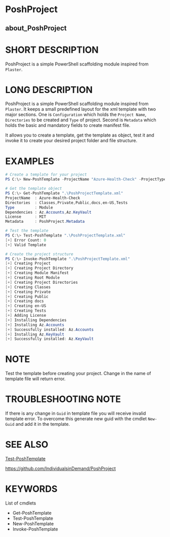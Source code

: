 ﻿# PoshProject
## about_PoshProject

# SHORT DESCRIPTION
PoshProject is a simple PowerShell scaffolding module inspired from `Plaster`.

# LONG DESCRIPTION
PoshProject is a simple PowerShell scaffolding module inspired from `Plaster`. It keeps a small predefined layout for the xml template with two major sections.
One is `Configuration` which holds the `Project Name`, `Directories` to be created and `Type` of project. Second is `Metadata` which holds the basic and mandatory
fields to create manifest file.

It allows you to create a template, get the template as object, test it and invoke it to create your desired project folder and file structure.

# EXAMPLES
```powershell
# Create a template for your project
PS C:\> New-PoshTemplate -ProjectName "Azure-Health-Check" -ProjectType Module -License MIT -DependsOn ("Az.Accounts", "Az.KeyVault")

# Get the template object
PS C:\> Get-PoshTemplate ".\PoshProjectTemplate.xml"
ProjectName  : Azure-Health-Check
Directories  : Classes,Private,Public,docs,en-US,Tests
Type         : Module
Dependencies : Az.Accounts,Az.KeyVault
License      : MIT
Metadata     : PoshProject.Metadata

# Test the template
PS C:\> Test-PoshTemplate ".\PoshProjectTemplate.xml"
[+] Error Count: 0
[+] Valid Template

# Create the project structure
PS C:\> Invoke-PoshTemplate ".\PoshProjectTemplate.xml"
[+] Creating Project
[+] Creating Project Directory
[+] Creating Module Manifest
[+] Creating Root Module
[+] Creating Project Directories
[+] Creating Classes
[+] Creating Private
[+] Creating Public
[+] Creating docs
[+] Creating en-US
[+] Creating Tests
[+] Adding License
[+] Installing Dependencies
[+] Installing Az.Accounts
[+] Successfully installed: Az.Accounts
[+] Installing Az.KeyVault
[+] Successfully installed: Az.KeyVault
```

# NOTE
Test the template before creating your project. Change in the name of template file will return error.

# TROUBLESHOOTING NOTE
If there is any change in `Guid` in template file you will receive invalid template error.
To overcome this generate new guid with the cmdlet `New-Guid` and add it in the template.

# SEE ALSO
[Test-PoshTemplate](https://github.com/IndividualsinDemand/PoshProject/blob/master/docs/Test-PoshTemplate.md)

https://github.com/IndividualsinDemand/PoshProject

# KEYWORDS
List of cmdlets

- Get-PoshTemplate
- Test-PoshTemplate
- New-PoshTemplate
- Invoke-PoshTemplate
